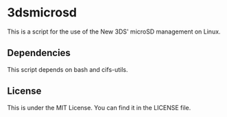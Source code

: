 3dsmicrosd
===============

This is a script for the use of the New 3DS' microSD management on Linux.

## Dependencies
This script depends on bash and cifs-utils.

## License

This is under the MIT License. You can find it in the LICENSE file.
